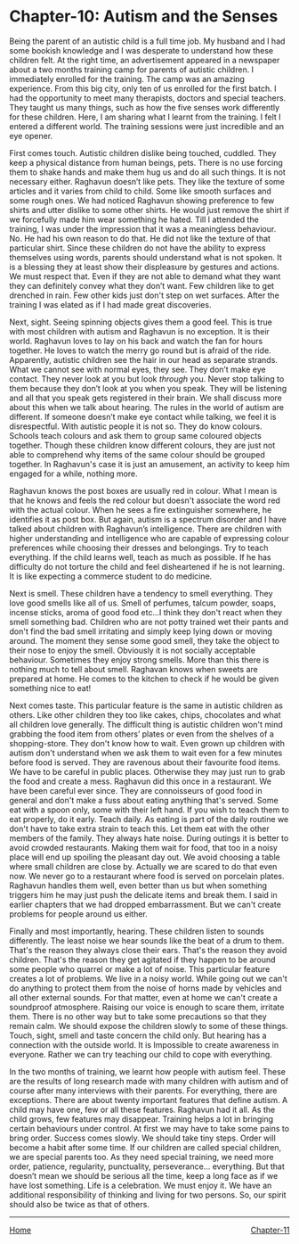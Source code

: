 # Chapter-10: Autism and the Senses

Being the parent of an autistic child is a full time job. My husband and I had some bookish knowledge and I was desperate to understand how these children felt. At the right time, an advertisement appeared in a newspaper about a two months training camp for parents of autistic children. I immediately enrolled for the training. The camp was an amazing experience. From this big city, only ten of us enrolled for the first batch. I had the opportunity to meet many therapists, doctors and special teachers. They taught us many things, such as how the five senses work differently for these children. Here, I am sharing what I learnt from the training. I felt I entered a different world. The training sessions were just incredible and an eye opener.

First comes touch. Autistic children dislike being touched, cuddled. They keep a physical distance from human beings, pets. There is no use forcing them to shake hands and make them hug us and do all such things. It is not necessary either. Raghavun doesn’t like pets. They like the texture of some articles and it varies from child to child. Some like smooth surfaces and some rough ones. We had noticed Raghavun showing preference to few shirts and utter dislike to some other shirts. He would just remove the shirt if we forcefully made him wear something he hated. Till I attended the training, I was under the impression that it was a meaningless behaviour. No. He had his own reason to do that. He did not like the texture of that particular shirt. Since these children do not have the ability to express themselves using words, parents should understand what is not spoken. It is a blessing they at least show their displeasure by gestures and actions. We must respect that. Even if they are not able to demand what they want they can definitely convey what they don’t want. Few children like to get drenched in rain. Few other kids just don't step on wet surfaces. After the training I was elated as if I had made great discoveries.

Next, sight. Seeing spinning objects gives them a good feel. This is true with most children with autism and Raghavun is no exception. It is their world. Raghavun loves to lay on his back and watch the fan for hours together. He loves to watch the merry go round but is afraid of the ride. Apparently, autistic children see the hair in our head as separate strands. What we cannot see with normal eyes, they see. They don’t make eye contact. They never look at you but look *through* you. Never stop talking to them because they don’t look at you when you speak. They will be listening and all that you speak gets registered in their brain. We shall discuss more about this when we talk about hearing. The rules in the world of autism are different. If someone doesn’t make eye contact while talking, we feel it is disrespectful. With autistic people it is not so.
They do know colours. Schools teach colours and ask them to group same coloured objects together. Though these children know different colours, they are just not able to comprehend why items of the same colour should be grouped together. In Raghavun's case it is just an amusement, an activity to keep him engaged for a while, nothing more.

Raghavun knows the post boxes are usually red in colour. What I mean is that he knows and feels the red colour but doesn't associate the word red with the actual colour. When he sees a fire extinguisher somewhere, he identifies it as post box. But again, autism is a spectrum disorder and I have talked about children with Raghavun’s intelligence. There are children with higher understanding and intelligence who are capable of expressing colour preferences while choosing their dresses and belongings. Try to teach everything. If the child learns well, teach as much as possible. If he has difficulty do not torture the child and feel disheartened if he is not learning. It is like expecting a commerce student to do medicine. 

Next is smell. These children have a tendency to smell everything. They love good smells like all of us. Smell of perfumes, talcum powder, soaps, incense sticks, aroma of good food etc...I think they don't react when they smell something bad. Children who are not potty trained wet their pants and don't find the bad smell irritating and simply keep lying down or moving around. The moment they sense some good smell, they take the object to their nose to enjoy the smell. Obviously it is not socially acceptable behaviour. Sometimes they enjoy strong smells. More than this there is nothing much to tell about smell. Raghavan knows when sweets are prepared at home. He comes to the kitchen to check if he would be given something nice to eat!

Next comes taste. This particular feature is the same in autistic children as others. Like other children they too like cakes, chips, chocolates and what all children love generally. The difficult thing is autistic children won't mind grabbing the food item from others’ plates or even from the shelves of a shopping-store. They don't know how to wait. Even grown up children with autism don't understand when we ask them to wait even for a few minutes before food is served. They are ravenous about their favourite food items. We have to be careful in public places. Otherwise they may just run to grab the food and create a mess. Raghavun did this once in a restaurant. We have been careful ever since. They are connoisseurs of good food in general and don't make a fuss about eating anything that's served. Some eat with a spoon only, some with their left hand. If you wish to teach them to eat properly, do it early. Teach daily. As eating is part of the daily routine we don't have to take extra strain to teach this. Let them eat with the other members of the family. They always hate noise. During outings it is better to avoid crowded restaurants. Making them wait for food, that too in a noisy place will end up spoiling the pleasant day out. We avoid choosing a table where small children are close by. Actually we are scared to do that even now. We never go to a restaurant where food is served on porcelain plates. Raghavun handles them well, even better than us but when something triggers him he may just push the delicate items and break them. I said in earlier chapters that we had dropped embarrassment. But we can't create problems for people around us either.

Finally and most importantly, hearing. These children listen to sounds differently. The least noise we hear sounds like the beat of a drum to them. That's the reason they always close their ears. That's the reason they avoid children. That's the reason they get agitated if they happen to be around some people who quarrel or make a lot of noise. This particular feature creates a lot of problems. We live in a noisy world. While going out we can't do anything to protect them from the noise of horns made by vehicles and all other external sounds. For that matter, even at home we can't create a soundproof atmosphere. Raising our voice is enough to scare them, irritate them. There is no other way but to take some precautions so that they remain calm. We should expose the children slowly to some of these things. Touch, sight, smell and taste concern the child only. But hearing has a connection with the outside world. It is Impossible to create awareness in everyone. Rather we can try teaching our child to cope with everything.

In the two months of training, we learnt how people with autism feel. These are the results of long research made with many children with autism and of course after many interviews with their parents. For everything, there are exceptions. There are about twenty important features that define autism. A child may have one, few or all these features. Raghavun had it all. As the child grows, few features may disappear. Training helps a lot in bringing certain behaviours under control. At first we may have to take some pains to bring order. Success comes slowly. We should take tiny steps. Order will become a habit after some time. If our children are called special children, we are special parents too. As they need special training, we need more order, patience, regularity, punctuality, perseverance… everything. But that doesn’t mean we should be serious all the time, keep a long face as if we have lost something. Life is a celebration. We must enjoy it. We have an additional responsibility of thinking and living for two persons. So, our spirit should also be twice as that of others. 

<hr>
<span style="display:flex; justify-content: space-between;">
	<a href="index.html">Home</a> <a href="Chapter_11.html">Chapter-11</a> </span> 